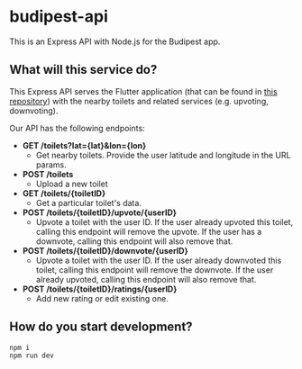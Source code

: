 # budipest-api

This is an Express API with Node.js for the Budipest app.

## What will this service do?

This Express API serves the Flutter application (that can be found in [this repository](https://github.com/danielgrgly/budipest)) with the nearby toilets and related services (e.g. upvoting, downvoting).

Our API has the following endpoints:

- **GET /toilets?lat={lat}&lon={lon}**
  - Get nearby toilets. Provide the user latitude and longitude in the URL params.
- **POST /toilets**
  - Upload a new toilet
- **GET /toilets/{toiletID}**
  - Get a particular toilet's data.
- **POST /toilets/{toiletID}/upvote/{userID}**
  - Upvote a toilet with the user ID. If the user already upvoted this toilet, calling this endpoint will remove the upvote. If the user has a downvote, calling this endpoint will also remove that.
- **POST /toilets/{toiletID}/downvote/{userID}**
  - Upvote a toilet with the user ID. If the user already downvoted this toilet, calling this endpoint will remove the downvote. If the user already upvoted, calling this endpoint will also remove that.
- **POST /toilets/{toiletID}/ratings/{userID}**
  - Add new rating or edit existing one.

## How do you start development?

```sh
npm i
npm run dev
```
